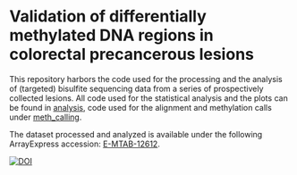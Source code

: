 # Validation of differentially methylated DNA regions in colorectal precancerous lesions

This repository harbors the code used for the processing and the analysis of (targeted) bisulfite sequencing data from a series of prospectively collected lesions.
All code used for the statistical analysis and the plots can be found in [analysis](https://github.com/emsonder/validation_dmrs/tree/main/analysis), code used for the alignment and methylation calls under [meth_calling](https://github.com/emsonder/validation_dmrs/tree/main/meth_calling). 

The dataset processed and analyzed is available under the following ArrayExpress accession: [E-MTAB-12612](https://www.ebi.ac.uk/biostudies/arrayexpress/studies/E-MTAB-12612).   

[![DOI](https://zenodo.org/badge/573473577.svg)](https://zenodo.org/badge/latestdoi/573473577)
